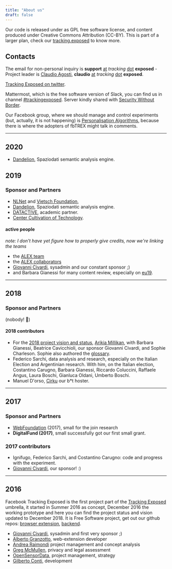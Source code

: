 ```yaml
---
title: "About us"
draft: false
---
```


Our code is released under as GPL free software license, and content produced under Creative Commons Attribution (CC-BY). This is part of a larger plan, check our [tracking.exposed](https://tracking.exposed) to know more.

## Contacts

The email for non-personal inquiry is **support** [at](#) *tracking* [dot](#) **exposed** - Project leader is [Claudio Agosti](https://twitter.com/_vecna), **claudio** [at](#) *tracking* [dot](#) **exposed**. 

[Tracking Exposed on twitter](https://twitter.com/trackingexposed).

Mattermost, which is the free software version of Slack, you can find us in channel [#trackingexposed](https://chat.securitywithoutborders.org/community/channels/trackingexposed). Server kindly shared with [Security Without Border](https://securitywithoutborders.org/).

Our Facebook group, where we should manage and control experiments (but, actually, it is not happening) is [Personalisation Algorithms](https://www.facebook.com/personalizationalgorithm), because there is where the adopters of fbTREX might talk in comments.

---

## 2020

- [Dandelion](https://dandelion.eu), Spaziodati semantic analysis engine.

## 2019

### Sponsor and Partners


- [NLNet](https://nlnet.nl/project/trackingexposed/) and [Vietsch Foundation](http://www.vietsch-foundation.org),
- [Dandelion](https://dandelion.eu), Spaziodati semantic analysis engine.
- [DATACTIVE](https://data-activism.net/2018/09/datactive-proudly-presents-alex-an-interview-with-fbtrex-lead-developer-claudio-agosti/), academic partner.
- [Center Cultivation of Technology](https://techcultivation.org).

#### active people

*note: I don't have yet figure how to properly give credits, now we're linking the teams*

- the [ALEX team](https://algorithms.exposed/team-2/)
- the [ALEX collaborators](https://algorithms.exposed/collaborators/)
- [Giovanni Civardi](https://twitter.com/ciaby), sysadmin and our constant sponsor ;)
- and Barbara Gianessi for many content review, especially on [eu19](https://eu19.tracking.exposed).

---
## 2018

### Sponsor and Partners

(nobody! 🤷)

#### 2018 contributors

- For the [2018 project vision and status](), [Arikia Millikan](https://arikia.com), with Barbara Gianessi, Beatrice Cavicchioli, our sponsor Giovanni Civardi, and Sophie Charleson. Sophie also authored the [glossary](/project/glossary).
- Federico Sarchi, data analysis and research, especially on the Italian Election and Argentinian research. With him, on the Italian election, Costantino Carugno, Barbara Gianessi, Riccardo Coluccini, Raffaele Angus, Laura Boschi, Gianluca Oldani, Umberto Boschi.
- Manuel D'orso, [Cirku](https://twitter.com/@CirKu1) our b\*t hoster.

---
## 2017

### Sponsor and Partners

- [WebFoundation](https://webfoundation.org) (2017), small for the join research
- **DigitalFund (2017)**, small successfully got our first small grant.

### 2017 contributors

- Ignifugo, Federico Sarchi, and Costantino Carugno: code and progress with the experiment.
- [Giovanni Civardi](https://twitter.com/ciaby), our sponsor! :)

---
## 2016

Facebook Tracking Exposed is the first project part of the [Tracking Exposed](https://tracking.exposed) umbrella, it started in Summer 2016 as concept, December 2016 the working prototype and here you can find the project status and vision updated to December 2018. It is Free Software project, get out our github repos: [browser extension](https://github.com/tracking-exposed/web-extension), [backend](https://github.com/tracking-exposed/facebook).

- [Giovanni Civardi](https://twitter.com/ciaby), sysadmin and first very sponsor ;)
- [Alberto Granzotto](https://twitter.com/vrde), web-extension developer
- [Andrea Raimondi](https://twitter.com/raimondian) project management and concept analysis
- [Greg McMullen](https://twitter.com/gmcmullen), privacy and legal assessment
- [OpenSensorData](https://twitter.com/osd_it), project management, strategy
- [Gilberto Conti](https://twitter.com/Gilberto_Conti), development
